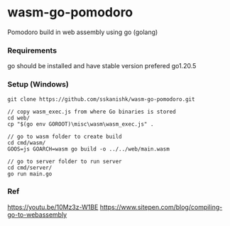 # wasm-go-pomodoro
Pomodoro build in web assembly using go (golang)

### Requirements
go should be installed and have stable version prefered go1.20.5


### Setup (Windows)
```
git clone https://github.com/sskanishk/wasm-go-pomodoro.git

// copy wasm_exec.js from where Go binaries is stored
cd web/
cp "$(go env GOROOT)\misc\wasm\wasm_exec.js" .

// go to wasm folder to create build
cd cmd/wasm/
GOOS=js GOARCH=wasm go build -o ../../web/main.wasm

// go to server folder to run server
cd cmd/server/
go run main.go
```

### Ref
https://youtu.be/10Mz3z-W1BE
https://www.sitepen.com/blog/compiling-go-to-webassembly
